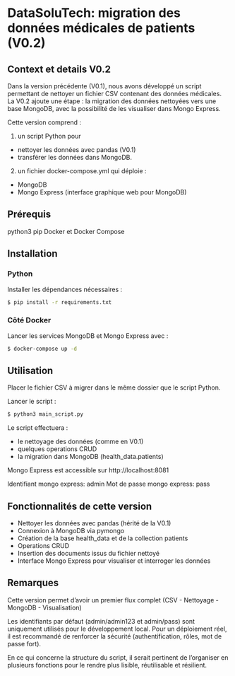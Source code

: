 # DataSoluTech: migration des données médicales de patients (V0.2)

## Context et details V0.2
Dans la version précédente (V0.1), nous avons développé un script permettant de nettoyer un fichier CSV contenant des données médicales.
La V0.2 ajoute une étape : la migration des données nettoyées vers une base MongoDB, avec la possibilité de les visualiser dans Mongo Express.

Cette version comprend :

1. un script Python pour
- nettoyer les données avec pandas (V0.1)
- transférer les données dans MongoDB.

2. un fichier docker-compose.yml qui déploie :
- MongoDB
- Mongo Express (interface graphique web pour MongoDB)

## Prérequis
python3
pip
Docker et Docker Compose 


## Installation
### Python

Installer les dépendances nécessaires :

 ```bash
 $ pip install -r requirements.txt
 ```
   
### Côté Docker

Lancer les services MongoDB et Mongo Express avec :

 ```bash
 $ docker-compose up -d
 ```


## Utilisation

Placer le fichier CSV à migrer dans le même dossier que le script Python.

Lancer le script :

 ```bash
 $ python3 main_script.py
 ```

Le script effectuera :

- le nettoyage des données (comme en V0.1) 
- quelques operations CRUD
- la migration  dans MongoDB (health_data.patients)

Mongo Express est accessible sur http://localhost:8081

Identifiant mongo express: admin
Mot de passe mongo express: pass


## Fonctionnalités de cette version

- Nettoyer les données avec pandas (hérité de la V0.1)
- Connexion à MongoDB via pymongo
- Création de la base health_data et de la collection patients
- Operations CRUD 
- Insertion des documents issus du fichier nettoyé
- Interface Mongo Express pour visualiser et interroger les données

## Remarques

Cette version permet d’avoir un premier flux complet (CSV - Nettoyage - MongoDB - Visualisation) 

Les identifiants par défaut (admin/admin123  et admin/pass) sont uniquement utilisés pour le développement local. Pour un déploiement réel, il est recommandé de renforcer la sécurité (authentification, rôles, mot de passe fort). 

En ce qui concerne la structure du script, il serait pertinent de l’organiser en plusieurs fonctions pour le rendre plus lisible, réutilisable et résilient.



